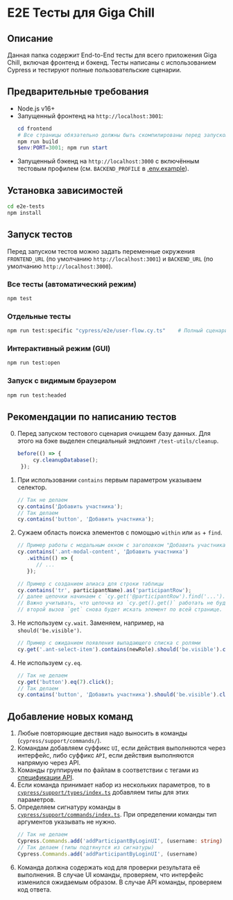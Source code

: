 # E2E Тесты для Giga Chill

## Описание

Данная папка содержит End-to-End тесты для всего приложения Giga Chill, включая фронтенд и бэкенд. Тесты написаны с использованием Cypress и тестируют полные пользовательские сценарии.

## Предварительные требования

- Node.js v16+
- Запущенный фронтенд на `http://localhost:3001`:
   ```powershell
   cd frontend
   # Все страницы обязательно должны быть скомпилированы перед запуском тестов
   npm run build
   $env:PORT=3001; npm run start
   ```
- Запущенный бэкенд на `http://localhost:3000` с включённым тестовым профилем 
   (см. `BACKEND_PROFILE` в [.env.example](../.env.example)).

## Установка зависимостей

```bash
cd e2e-tests
npm install
```

## Запуск тестов

Перед запуском тестов можно задать переменные окружения `FRONTEND_URL` (по умолчанию `http://localhost:3001`) и `BACKEND_URL` (по умолчанию `http://localhost:3000`).

### Все тесты (автоматический режим)
```bash
npm test
```

### Отдельные тесты
```bash
npm run test:specific "cypress/e2e/user-flow.cy.ts"    # Полный сценарий
```

### Интерактивный режим (GUI)
```bash
npm run test:open
```

### Запуск с видимым браузером
```bash
npm run test:headed
```

## Рекомендации по написанию тестов

0. Перед запуском тестового сценария очищаем базу данных. Для этого на бэке выделен специальный эндпоинт `/test-utils/cleanup`.
   ```ts
   before(() => {
        cy.cleanupDatabase();
    });
   ```
1. При использовании `contains` первым параметром указываем селектор.
   ```ts
   // Так не делаем
   cy.contains('Добавить участника');
   // Так делаем
   cy.contains('button', 'Добавить участника');
   ```
2. Сужаем область поиска элементов с помощью `within` или `as` + `find`.
   ```ts
   // Пример работы с модальным окном с заголовком "Добавить участника"
   cy.contains('.ant-modal-content', 'Добавить участника')
      .within(() => {
         // ...
      });

   // Пример с созданием алиаса для строки таблицы
   cy.contains('tr', participantName).as('participantRow');
   // далее цепочки начинаем с `cy.get('@participantRow').find('...').`
   // Важно учитывать, что цепочка из `cy.get().get()` работать не будет, 
   // второй вызов `get` снова будет искать элемент по всей странице.
   ```
3. Не используем `cy.wait`. Заменяем, например, на `should('be.visible')`.
   ```ts
   // Пример с ожиданием появления выпадающего списка с ролями
   cy.get('.ant-select-item').contains(newRole).should('be.visible').click();
   ```
4. Не используем `cy.eq`.
   ```ts
   // Так не делаем
   cy.get('button').eq(7).click();
   // Так делаем
   cy.contains('button', 'Добавить участника').should('be.visible').click();
   ```

## Добавление новых команд

1. Любые повторяющие дествия надо выносить в команды (`cypress/support/commands/`). 
2. Командам добавляем суффикс `UI`, если действия выполняются через интерфейс, либо суффикс `API`, если действия выполняются напрямую через API.
3. Команды группируем по файлам в соответствии с тегами из [спецификации API](../openapi/api.yml#L13).
4. Если команда принимает набор из нескольких параметров, то в [`cypress/support/types/index.ts`](cypress/support/types/index.ts) добавляем типы для этих параметров.
5. Определяем сигнатуру команды в [`cypress/support/commands/index.ts`](cypress/support/commands/index.ts). При определении команды тип аргументов указывать не нужно.
   ```ts
   // Так не делаем
   Cypress.Commands.add('addParticipantByLoginUI', (username: string)
   // Так делаем (типы подтянутся из сигнатуры)
   Cypress.Commands.add('addParticipantByLoginUI', (username)
   ```
6. Команда должна содержать код для проверки результата её выполнения. В случае UI команды, проверяем, что интерфейс изменился ожидаемым образом. В случае API команды, проверяем код ответа.
